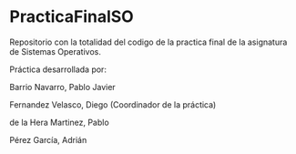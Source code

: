 # PracticaFinalSO

Repositorio con la totalidad del codigo de la practica final de la asignatura de Sistemas Operativos.

Práctica desarrollada por:

  Barrio Navarro, Pablo Javier
  
  Fernandez Velasco, Diego (Coordinador de la práctica)
  
  de la Hera Martinez, Pablo 
  
  Pérez García, Adrián 
